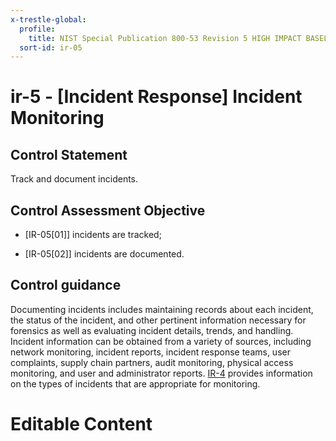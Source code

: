 ```yaml
---
x-trestle-global:
  profile:
    title: NIST Special Publication 800-53 Revision 5 HIGH IMPACT BASELINE
  sort-id: ir-05
---
```


# ir-5 - \[Incident Response\] Incident Monitoring

## Control Statement

Track and document incidents.

## Control Assessment Objective

- \[IR-05[01]\] incidents are tracked;

- \[IR-05[02]\] incidents are documented.

## Control guidance

Documenting incidents includes maintaining records about each incident, the status of the incident, and other pertinent information necessary for forensics as well as evaluating incident details, trends, and handling. Incident information can be obtained from a variety of sources, including network monitoring, incident reports, incident response teams, user complaints, supply chain partners, audit monitoring, physical access monitoring, and user and administrator reports. [IR-4](#ir-4) provides information on the types of incidents that are appropriate for monitoring.

# Editable Content

<!-- Make additions and edits below -->
<!-- The above represents the contents of the control as received by the profile, prior to additions. -->
<!-- If the profile makes additions to the control, they will appear below. -->
<!-- The above markdown may not be edited but you may edit the content below, and/or introduce new additions to be made by the profile. -->
<!-- If there is a yaml header at the top, parameter values may be edited. Use --set-parameters to incorporate the changes during assembly. -->
<!-- The content here will then replace what is in the profile for this control, after running profile-assemble. -->
<!-- The current profile has no added parts for this control, but you may add new ones here. -->
<!-- Each addition must have a heading either of the form ## Control my_addition_name -->
<!-- or ## Part a. (where the a. refers to one of the control statement labels.) -->
<!-- "## Control" parts are new parts added after the statement part. -->
<!-- "## Part" parts are new parts added into the top-level statement part with that label. -->
<!-- Subparts may be added with nested hash levels of the form ### My Subpart Name -->
<!-- underneath the parent ## Control or ## Part being added -->
<!-- See https://ibm.github.io/compliance-trestle/tutorials/ssp_profile_catalog_authoring/ssp_profile_catalog_authoring for guidance. -->
